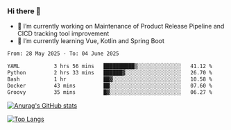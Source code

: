 ### Hi there 👋

- 🔭 I’m currently working on Maintenance of Product Release Pipeline and CICD tracking tool improvement
- 🌱 I’m currently learning Vue, Kotlin and Spring Boot

<!--START_SECTION:waka-->

```txt
From: 28 May 2025 - To: 04 June 2025

YAML           3 hrs 56 mins   ██████████▒░░░░░░░░░░░░░░   41.12 %
Python         2 hrs 33 mins   ██████▓░░░░░░░░░░░░░░░░░░   26.70 %
Bash           1 hr            ██▓░░░░░░░░░░░░░░░░░░░░░░   10.58 %
Docker         43 mins         ██░░░░░░░░░░░░░░░░░░░░░░░   07.60 %
Groovy         35 mins         █▓░░░░░░░░░░░░░░░░░░░░░░░   06.27 %
```

<!--END_SECTION:waka-->

[![Anurag's GitHub stats](https://github-readme-stats.vercel.app/api?username=yunhao981&show_icons=true&theme=solarized-dark)](https://github.com/anuraghazra/github-readme-stats)

[![Top Langs](https://github-readme-stats.vercel.app/api/top-langs/?username=yunhao981&theme=solarized-dark&layout=compact)](https://github.com/anuraghazra/github-readme-stats)

<!--
**yunhao981/yunhao981** is a ✨ _special_ ✨ repository because its `README.md` (this file) appears on your GitHub profile.

Here are some ideas to get you started:

- 🔭 I’m currently working on Maintenance of Release Pipeline and CICD tracking tool improvement
- 🌱 I’m currently learning Vue, Kotlin and Spring Boot
- 👯 I’m looking to collaborate on ...
- 🤔 I’m looking for help with ...
- 💬 Ask me about ...
- 📫 How to reach me: ...
- 😄 Pronouns: ...
- ⚡ Fun fact: ...
-->


